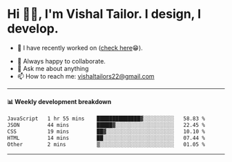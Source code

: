 # Hi 👋🏻, I'm Vishal Tailor. I design, I develop.

- 🔭 I have recently worked on ([check here](https://vishaltailor.com)😁).
<!-- - 🎦 Currently watching: JavaScript: The Hard Parts By Will Sentance. -->
- 👯 Always happy to collaborate.
- 💬 Ask me about anything
- 📫 How to reach me: <a href="mailto:vishaltailors22@gmail.com">vishaltailors22@gmail.com</a>

<hr /> 
<h4>📊 Weekly development breakdown</h4>
<!--START_SECTION:waka-->

```txt
JavaScript   1 hr 55 mins    ██████████████▓░░░░░░░░░░   58.83 %
JSON         44 mins         █████▓░░░░░░░░░░░░░░░░░░░   22.45 %
CSS          19 mins         ██▓░░░░░░░░░░░░░░░░░░░░░░   10.10 %
HTML         14 mins         ██░░░░░░░░░░░░░░░░░░░░░░░   07.44 %
Other        2 mins          ▒░░░░░░░░░░░░░░░░░░░░░░░░   01.05 %
```

<!--END_SECTION:waka-->
<hr /> 

<!-- ![](./profile-3d-contrib/profile-green-animate.svg) -->
